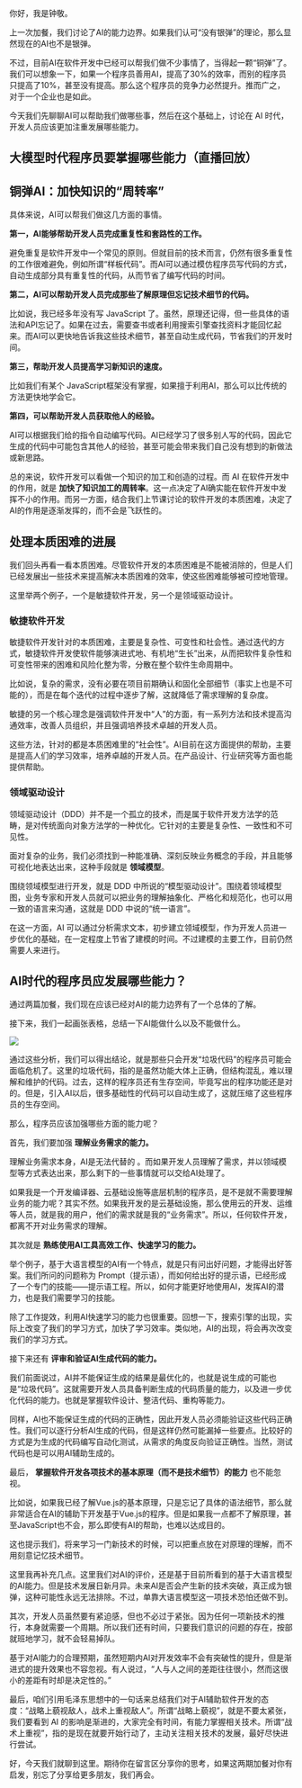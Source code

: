 你好，我是钟敬。

上一次加餐，我们讨论了AI的能力边界。如果我们认可“没有银弹”的理论，那么显然现在的AI也不是银弹。

不过，目前AI在软件开发中已经可以帮我们做不少事情了，当得起一颗“铜弹”了。我们可以想象一下，如果一个程序员善用AI，提高了30%的效率，而别的程序员只提高了10%，甚至没有提高。那么这个程序员的竞争力必然提升。推而广之，对于一个企业也是如此。

今天我们先聊聊AI可以帮助我们做哪些事，然后在这个基础上，讨论在 AI 时代，开发人员应该更加注重发展哪些能力。

## 大模型时代程序员要掌握哪些能力（直播回放）

## 铜弹AI：加快知识的“周转率”

具体来说，AI可以帮我们做这几方面的事情。

**第一，AI能够帮助开发人员完成重复性和套路性的工作。**

避免重复是软件开发中一个常见的原则。但就目前的技术而言，仍然有很多重复性的工作很难避免，例如所谓“样板代码”。而AI可以通过模仿程序员写代码的方式，自动生成部分具有重复性的代码，从而节省了编写代码的时间。

**第二，AI可以帮助开发人员完成那些了解原理但忘记技术细节的代码。**

比如说，我已经多年没有写 JavaScript 了。虽然，原理还记得，但一些具体的语法和API忘记了。如果在过去，需要查书或者利用搜索引擎查找资料才能回忆起来。而AI可以更快地告诉我这些技术细节，甚至自动生成代码，节省我们的开发时间。

**第三，帮助开发人员提高学习新知识的速度。**

比如我们有某个 JavaScript框架没有掌握，如果擅于利用AI，那么可以比传统的方法更快地学会它。

**第四，可以帮助开发人员获取他人的经验。**

AI可以根据我们给的指令自动编写代码。AI已经学习了很多别人写的代码，因此它生成的代码中可能包含其他人的经验，甚至可能会带来我们自己没有想到的新做法或新思路。

总的来说，软件开发可以看做一个知识的加工和创造的过程。而 AI 在软件开发中的作用，就是 **加快了知识加工的周转率**。这一点决定了AI确实能在软件开发中发挥不小的作用。而另一方面，结合我们上节课讨论的软件开发的本质困难，决定了AI的作用是逐渐发挥的，而不会是飞跃性的。

## 处理本质困难的进展

我们回头再看一看本质困难。尽管软件开发的本质困难是不能被消除的，但是人们已经发展出一些技术来提高解决本质困难的效率，使这些困难能够被可控地管理。

这里举两个例子，一个是敏捷软件开发，另一个是领域驱动设计。

### 敏捷软件开发

敏捷软件开发针对的本质困难，主要是复杂性、可变性和社会性。通过迭代的方式，敏捷软件开发使软件能够演进式地、有机地“生长”出来，从而把软件复杂性和可变性带来的困难和风险化整为零，分散在整个软件生命周期中。

比如说，复杂的需求，没有必要在项目前期确认和固化全部细节（事实上也是不可能的），而是在每个迭代的过程中逐步了解，这就降低了需求理解的复杂度。

敏捷的另一个核心理念是强调软件开发中“人”的方面，有一系列方法和技术提高沟通效率，改善人员组织，并且强调培养技术卓越的开发人员。

这些方法，针对的都是本质困难里的“社会性”。AI目前在这方面提供的帮助，主要是提高人们的学习效率，培养卓越的开发人员。在产品设计、行业研究等方面也能提供帮助。

### 领域驱动设计

领域驱动设计（DDD）并不是一个孤立的技术，而是属于软件开发方法学的范畴，是对传统面向对象方法学的一种优化。它针对的主要是复杂性、一致性和不可见性。

面对复杂的业务，我们必须找到一种能准确、深刻反映业务概念的手段，并且能够可视化地表达出来，这种手段就是 **领域模型**。

围绕领域模型进行开发，就是 DDD 中所说的“模型驱动设计”。围绕着领域模型图，业务专家和开发人员就可以把业务的理解抽象化、严格化和规范化，也可以用一致的语言来沟通，这就是 DDD 中说的“统一语言”。

在这一方面，AI 可以通过分析需求文本，初步建立领域模型，作为开发人员进一步优化的基础，在一定程度上节省了建模的时间。不过建模的主要工作，目前仍然需要人来进行。

## AI时代的程序员应发展哪些能力？

通过两篇加餐，我们现在应该已经对AI的能力边界有了一个总体的了解。

接下来，我们一起画张表格，总结一下AI能做什么以及不能做什么。

![](https://static001.geekbang.org/resource/image/d9/2b/d956aece1f7cf39a4e9569fb57fb392b.jpg?wh=2815x1259)

通过这些分析，我们可以得出结论，就是那些只会开发“垃圾代码”的程序员可能会面临危机了。这里的垃圾代码，指的是虽然功能大体上正确，但结构混乱，难以理解和维护的代码。过去，这样的程序员还有生存空间，毕竟写出的程序功能还是对的。但是，引入AI以后，很多基础性的代码可以自动生成了，这就压缩了这些程序员的生存空间。

那么，程序员应该加强哪些方面的能力呢？

首先，我们要加强 **理解业务需求的能力。**

理解业务需求本身，AI是无法代替的 。而如果开发人员理解了需求，并以领域模型等方式表达出来，那么剩下的一些事情就可以交给AI处理了。

如果我是一个开发编译器、云基础设施等底层机制的程序员，是不是就不需要理解业务的能力呢？其实不然。如果我开发的是云基础设施，那么使用云的开发、运维等人员，就是我的用户，他们的需求就是我的“业务需求”。所以，任何软件开发，都离不开对业务需求的理解。

其次就是 **熟练使用AI工具高效工作、快速学习的能力。**

举个例子，基于大语言模型的AI有一个特点，就是只有问出好问题，才能得出好答案。我们所问的问题称为 Prompt（提示语），而如何给出好的提示语，已经形成了一个专门的技能——提示语工程。所以，如何才能更好地使用AI，发挥AI的潜力，也是我们需要学习的技能。

除了工作提效，利用AI快速学习的能力也很重要。回想一下，搜索引擎的出现，实际上改变了我们的学习方式，加快了学习效率。类似地，AI的出现，将会再次改变我们的学习方式。

接下来还有 **评审和验证AI生成代码的能力。**

我们前面说过，AI并不能保证生成的结果是最优化的，也就是说生成的可能也是“垃圾代码”。这就需要开发人员具备判断生成的代码质量的能力，以及进一步优化代码的能力。也就是掌握软件设计、整洁代码、重构等能力。

同样，AI也不能保证生成的代码的正确性，因此开发人员必须能验证这些代码正确性。我们可以逐行分析AI生成的代码，但是这样仍然可能漏掉一些要点。比较好的方式是为生成的代码编写自动化测试，从需求的角度反向验证正确性。当然，测试代码也是可以用AI辅助生成的。

最后， **掌握软件开发各项技术的基本原理（而不是技术细节）的能力** 也不能忽视。

比如说，如果我已经了解Vue.js的基本原理，只是忘记了具体的语法细节，那么就非常适合在AI的辅助下开发基于Vue.js的程序。但是如果我一点都不了解原理，甚至JavaScript也不会，那么即使有AI的帮助，也难以达成目的。

这也提示我们，将来学习一门新技术的时候，可以把重点放在对原理的理解，而不用刻意记忆技术细节。

这里我再补充几点。这里我们对AI的评价，还是基于目前所看到的基于大语言模型的AI能力。但是技术发展日新月异。未来AI是否会产生新的技术突破，真正成为银弹，这种可能性永远无法排除。不过，单靠大语言模型这一项技术恐怕还做不到。

其次，开发人员虽然要有紧迫感，但也不必过于紧张。因为任何一项新技术的推行，本身就需要一个周期。所以我们还有时间，只要我们意识的问题的存在，按部就班地学习，就不会轻易掉队。

基于对AI能力的合理预期，虽然短期内AI对开发效率不会有突破性的提升，但是渐进式的提升效果也不容忽视。有人说过，“人与人之间的差距往往很小，然而这很小的差距有时却是决定性的。”

最后，咱们引用毛泽东思想中的一句话来总结我们对于AI辅助软件开发的态度：“战略上藐视敌人，战术上重视敌人”。所谓“战略上藐视”，就是不要太紧张，我们要看到 AI 的影响是渐进的，大家完全有时间，有能力掌握相关技术。所谓“战术上重视”，指的是现在就要开始行动了，主动关注相关技术的发展，最好尽快进行尝试。

好，今天我们就聊到这里。期待你在留言区分享你的思考，如果这两期加餐对你有启发，别忘了分享给更多朋友，我们再会。